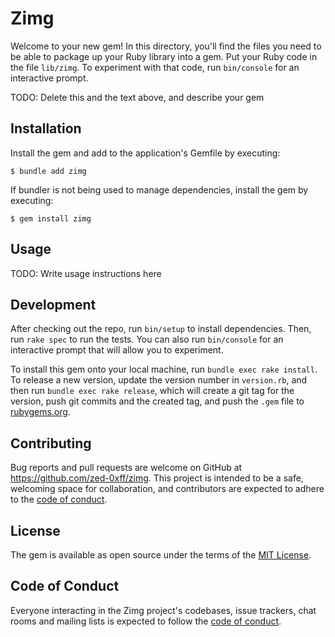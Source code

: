 # Zimg

Welcome to your new gem! In this directory, you'll find the files you need to be able to package up your Ruby library into a gem. Put your Ruby code in the file `lib/zimg`. To experiment with that code, run `bin/console` for an interactive prompt.

TODO: Delete this and the text above, and describe your gem

## Installation

Install the gem and add to the application's Gemfile by executing:

    $ bundle add zimg

If bundler is not being used to manage dependencies, install the gem by executing:

    $ gem install zimg

## Usage

TODO: Write usage instructions here

## Development

After checking out the repo, run `bin/setup` to install dependencies. Then, run `rake spec` to run the tests. You can also run `bin/console` for an interactive prompt that will allow you to experiment.

To install this gem onto your local machine, run `bundle exec rake install`. To release a new version, update the version number in `version.rb`, and then run `bundle exec rake release`, which will create a git tag for the version, push git commits and the created tag, and push the `.gem` file to [rubygems.org](https://rubygems.org).

## Contributing

Bug reports and pull requests are welcome on GitHub at https://github.com/zed-0xff/zimg. This project is intended to be a safe, welcoming space for collaboration, and contributors are expected to adhere to the [code of conduct](https://github.com/zed-0xff/zimg/blob/master/CODE_OF_CONDUCT.md).

## License

The gem is available as open source under the terms of the [MIT License](https://opensource.org/licenses/MIT).

## Code of Conduct

Everyone interacting in the Zimg project's codebases, issue trackers, chat rooms and mailing lists is expected to follow the [code of conduct](https://github.com/zed-0xff/zimg/blob/master/CODE_OF_CONDUCT.md).
